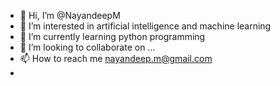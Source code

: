 - 👋 Hi, I’m @NayandeepM
- 👀 I’m interested in artificial intelligence and machine learning
- 🌱 I’m currently learning python programming
- 💞️ I’m looking to collaborate on ...
- 📫 How to reach me nayandeep.m@gmail.com
- 

<!---
NayandeepM/NayandeepM is a ✨ special ✨ repository because its `README.md` (this file) appears on your GitHub profile.
You can click the Preview link to take a look at your changes.
--->
